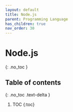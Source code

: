 ```yaml
---
layout: default
title: Node.js
parent: Programming Language
has_children: true
nav_order: 30
---
```


# Node.js
{: .no_toc }

## Table of contents
{: .no_toc .text-delta }

1. TOC
{:toc}
